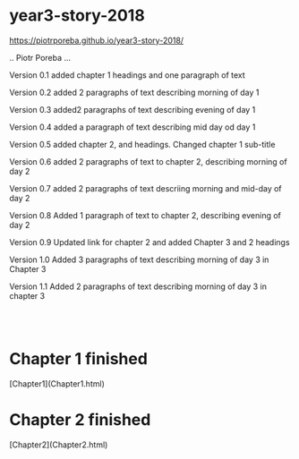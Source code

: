 # year3-story-2018

https://piotrporeba.github.io/year3-story-2018/

.. Piotr Poreba ...

Version 0.1 
added chapter 1 headings and one paragraph of text

Version 0.2
added 2 paragraphs of text describing morning of day 1

Version 0.3
added2 paragraphs of text describing evening of day 1

Version 0.4
added a paragraph of text describing mid day od day 1

Version 0.5
added chapter 2, and headings. Changed chapter 1 sub-title 

Version 0.6
added 2 paragraphs of text to chapter 2, describing morning of day 2

Version 0.7
added 2 paragraphs of text descriing morning and mid-day of day 2

Version 0.8
Added 1 paragraph of text to chapter 2, describing evening of day 2

Version 0.9
Updated link for chapter 2 and added Chapter 3 and 2 headings

Version 1.0
Added 3 paragraphs of text describing morning of day 3 in Chapter 3

Version 1.1
Added 2 paragraphs of text describing morning of day 3 in chapter 3

<br>
<br>
<h1> Chapter 1 finished </h1>
[Chapter1](Chapter1.html)
<br>
<h1> Chapter 2 finished</h1>
[Chapter2](Chapter2.html)

